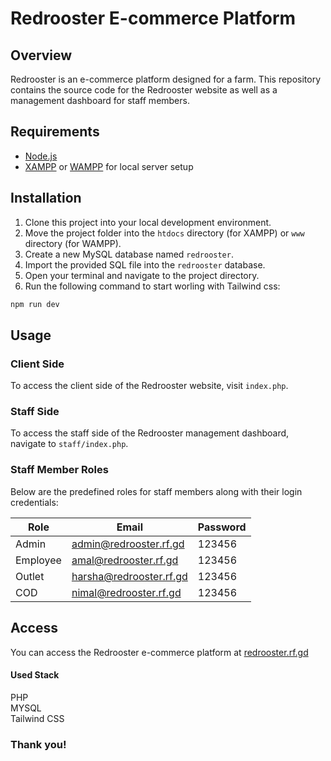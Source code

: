 # Redrooster E-commerce Platform

## Overview

Redrooster is an e-commerce platform designed for a farm. This repository contains the source code for the Redrooster website as well as a management dashboard for staff members.

## Requirements

- [Node.js](https://nodejs.org/)
- [XAMPP](https://www.apachefriends.org/index.html) or [WAMPP](https://www.wampserver.com/en/) for local server setup

## Installation

1. Clone this project into your local development environment.
2. Move the project folder into the `htdocs` directory (for XAMPP) or `www` directory (for WAMPP).
3. Create a new MySQL database named `redrooster`.
4. Import the provided SQL file into the `redrooster` database.
5. Open your terminal and navigate to the project directory.
6. Run the following command to start worling with Tailwind css:

```bash
npm run dev
```

## Usage

### Client Side

To access the client side of the Redrooster website, visit `index.php`.

### Staff Side

To access the staff side of the Redrooster management dashboard, navigate to `staff/index.php`.

### Staff Member Roles

Below are the predefined roles for staff members along with their login credentials:

| Role     | Email                       | Password |
| -------- | --------------------------- | -------- |
| Admin    | admin@redrooster.rf.gd      | 123456   |
| Employee | amal@redrooster.rf.gd       | 123456   |
| Outlet   | harsha@redrooster.rf.gd     | 123456   |
| COD      | nimal@redrooster.rf.gd      | 123456   |

## Access

You can access the Redrooster e-commerce platform at [redrooster.rf.gd](https://redrooster.rf.gd)

#### Used Stack
PHP<br>
MYSQL<br>
Tailwind CSS<br>

 ### Thank you!
